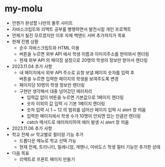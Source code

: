 # my-molu

- 언젠가 완성할 나만의 몰루 사이트
- 자바스크립트와 리액트 공부를 병행하면서 발전시킬 개인 프로젝트
- 언제가 될진 모르겠지만 이후 자체 백엔드 서버 추가까지가 목표
- 현재 진행 상황
  - 순수 자바스크립트와 HTML 이용
  - 버튼을 누르면 외부 API 에서 학생 이름과 이미지주소를 받아와서 렌더링
  - 현재 외부 API 의 페이징 설정으로 20명의 학생의 정보만 받아서 렌더링
- 2023.11.04 추가 사항
  - 내 페이지에서 외부 API 주소로 요청 보낼 페이지 숫자를 입력 후<br/>
    버튼을 누르면 입력한 페이지의 학생을 보여주도록 변경
  - 페이지당 10명의 학생 정보만 렌더링
  - 구현만 생각해서 대충 넘어갔던 에러처리
    - 입력값 없이 버튼을 누르면 기본값으로 1페이지 렌더링
    - 숫자 이외의 값 입력 시 기본 1페이지 렌더링
    - 숫자 입력 시 1 ~ 12 의 범위를 넘어선 페이지 입력 시 alert 창 띄움
    - 입력한 페이지에서 학생 수가 10명이 안되면 있는 만큼만 렌더링
    - catch 메서드로 에러처리하여 에러 발생 시 alert 창 띄움
- 2023.11.06 추가 사항
- 학교 전체 or 학교별로 필터링 기능 추가
  - 드롭다운 메뉴로 학교 선택 가능
  - 현재 전체, 트리니티, 밀레니엄, 게헨나, 아비도스 학생 필터 기능만 추가한 상태
- 다음 목표
  - 리액트로 프론트 페이지 만들기
